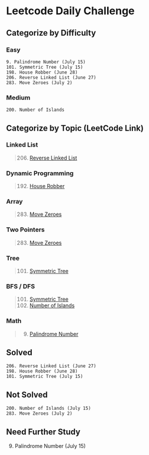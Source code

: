 # Leetcode Daily Challenge

## Categorize by Difficulty
### Easy
```aidl
9. Palindrome Number (July 15)
101. Symmetric Tree (July 15)
198. House Robber (June 28)
206. Reverse Linked List (June 27)
283. Move Zeroes (July 2)
```

### Medium
```aidl
200. Number of Islands
```
## Categorize by Topic (LeetCode Link)
### Linked List
> 206. [Reverse Linked List](https://leetcode.com/problems/reverse-linked-list/)
### Dynamic Programming
> 192. [House Robber](https://leetcode.com/problems/house-robber/)
### Array
> 283. [Move Zeroes](https://leetcode.com/problems/move-zeroes/)
### Two Pointers
> 283. [Move Zeroes](https://leetcode.com/problems/move-zeroes/)
### Tree
> 101. [Symmetric Tree](https://leetcode.com/problems/symmetric-tree/)
### BFS / DFS
> 101. [Symmetric Tree](https://leetcode.com/problems/symmetric-tree/)
> 200. [Number of Islands](https://leetcode.com/problems/number-of-islands/)
### Math
> 9. [Palindrome Number](https://leetcode.com/problems/palindrome-number/)
## Solved
```aidl
206. Reverse Linked List (June 27)
198. House Robber (June 28)
101. Symmetric Tree (July 15)
```
## Not Solved
```aidl
200. Number of Islands (July 15)
283. Move Zeroes (July 2)
```
## Need Further Study
9. Palindrome Number (July 15)
